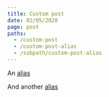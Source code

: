 ```yaml
---
title: Custom post
date: 02/05/2020
page: post
paths:
  - /custom-post
  - /custom-post-alias
  - /subpath/custom-post-alias
---
```


An [alias](/subpath/custom-post-alias)

And another [alias](/custom-post-alias)
